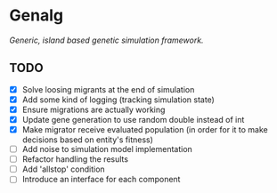 # Genalg
_Generic, island based genetic simulation framework._

## TODO
- [x] Solve loosing migrants at the end of simulation
- [x] Add some kind of logging (tracking simulation state)
- [x] Ensure migrations are actually working
- [x] Update gene generation to use random double instead of int
- [x] Make migrator receive evaluated population (in order for it to make decisions based on entity's fitness)
- [ ] Add noise to simulation model implementation
- [ ] Refactor handling the results
- [ ] Add 'allstop' condition
- [ ] Introduce an interface for each component